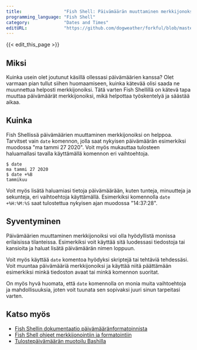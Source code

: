 ```yaml
---
title:                "Fish Shell: Päivämäärän muuttaminen merkkijonoksi"
programming_language: "Fish Shell"
category:             "Dates and Times"
editURL:              "https://github.com/dogweather/forkful/blob/master/content/fi/fish-shell/converting-a-date-into-a-string.md"
---
```


{{< edit_this_page >}}

## Miksi

Kuinka usein olet joutunut käsillä ollessasi päivämäärien kanssa? Olet varmaan pian tullut siihen huomaamiseen, kuinka kätevää olisi saada ne muunnettua helposti merkkijonoiksi. Tätä varten Fish Shellillä on kätevä tapa muuttaa päivämäärät merkkijonoiksi, mikä helpottaa työskentelyä ja säästää aikaa.

## Kuinka

Fish Shellissä päivämäärien muuttaminen merkkijonoiksi on helppoa. Tarvitset vain `date` komennon, jolla saat nykyisen päivämäärän esimerkiksi muodossa "ma tammi 27 2020". Voit myös mukauttaa tulosteen haluamallasi tavalla käyttämällä komennon eri vaihtoehtoja.

```Fish Shell
$ date
ma tammi 27 2020
$ date +%B
tammikuu
```

Voit myös lisätä haluamiasi tietoja päivämäärään, kuten tunteja, minuutteja ja sekunteja, eri vaihtoehtoja käyttämällä. Esimerkiksi komennolla `date +%H:%M:%S` saat tulostettua nykyisen ajan muodossa "14:37:28".

## Syventyminen

Päivämäärien muuttaminen merkkijonoiksi voi olla hyödyllistä monissa erilaisissa tilanteissa. Esimerkiksi voit käyttää sitä luodessasi tiedostoja tai kansioita ja haluat lisätä päivämäärän nimen loppuun.

Voit myös käyttää `date` komentoa hyödyksi skriptejä tai tehtäviä tehdessäsi. Voit muuntaa päivämääriä merkkijonoiksi ja käyttää niitä päättämään esimerkiksi minkä tiedoston avaat tai minkä komennon suoritat.

On myös hyvä huomata, että `date` komennolla on monia muita vaihtoehtoja ja mahdollisuuksia, joten voit tuunata sen sopivaksi juuri sinun tarpeitasi varten.

## Katso myös

- [Fish Shellin dokumentaatio päivämääränformatoinnista](https://fishshell.com/docs/current/commands.html#date)
- [Fish Shell ohjeet merkkijonointiin ja formatointiin](https://fishshell.com/docs/current/tutorial.html#string-expansion)
- [Tulostepäivämäärän muotoilu Bashilla](https://www.cyberciti.biz/faq/linux-unix-formatting-dates-for-display/)